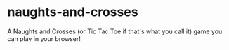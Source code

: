 # naughts-and-crosses
A Naughts and Crosses (or Tic Tac Toe if that's what you call it) game you can play in your browser!
